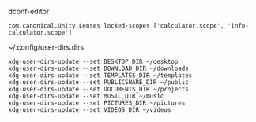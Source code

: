dconf-editor

    com.canonical.Unity.Lenses locked-scopes ['calculator.scope', 'info-calculator.scope']

~/.config/user-dirs.dirs

    xdg-user-dirs-update --set DESKTOP_DIR ~/desktop
    xdg-user-dirs-update --set DOWNLOAD_DIR ~/downloads
    xdg-user-dirs-update --set TEMPLATES_DIR ~/templates
    xdg-user-dirs-update --set PUBLICSHARE_DIR ~/public
    xdg-user-dirs-update --set DOCUMENTS_DIR ~/projects
    xdg-user-dirs-update --set MUSIC_DIR ~/music
    xdg-user-dirs-update --set PICTURES_DIR ~/pictures
    xdg-user-dirs-update --set VIDEOS_DIR ~/videos
